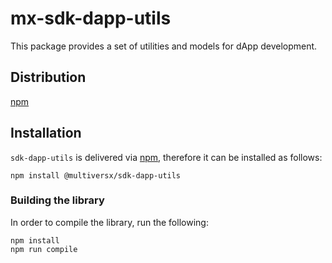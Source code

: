 # mx-sdk-dapp-utils

This package provides a set of utilities and models for dApp development.

## Distribution

[npm](https://www.npmjs.com/package/@multiversx/sdk-dapp-utils)

## Installation

`sdk-dapp-utils` is delivered via [npm](https://www.npmjs.com/package/@multiversx/sdk-dapp-utils), therefore it can be installed as follows:

```
npm install @multiversx/sdk-dapp-utils
```

### Building the library

In order to compile the library, run the following:

```
npm install
npm run compile
```
